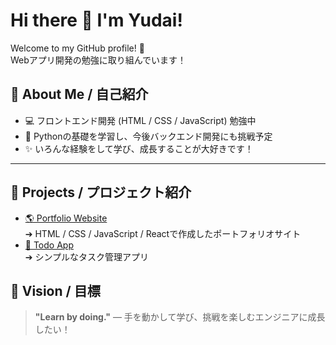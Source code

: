 # Hi there 👋 I'm Yudai!

Welcome to my GitHub profile! 🚀  
Webアプリ開発の勉強に取り組んでいます！


## 🎯 About Me / 自己紹介
- 💻 フロントエンド開発 (HTML / CSS / JavaScript) 勉強中
- 🐍 Pythonの基礎を学習し、今後バックエンド開発にも挑戦予定
- ✨ いろんな経験をして学び、成長することが大好きです！

---

## 🚀 Projects / プロジェクト紹介
- [🌎 Portfolio Website](https://your-portfolio-url.com)  
  ➔ HTML / CSS / JavaScript / Reactで作成したポートフォリオサイト
- [📝 Todo App](https://github.com/yudai-yamato/todo-app)  
  ➔ シンプルなタスク管理アプリ


## 🌟 Vision / 目標
> **"Learn by doing."** — 手を動かして学び、挑戦を楽しむエンジニアに成長したい！

